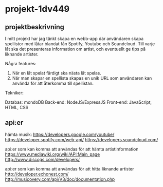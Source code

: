 # projekt-1dv449

## projektbeskrivning

I mitt projekt har jag tänkt skapa en webb-app där användaren skapa spellistor med låtar blandat fån Spotify, Youtube och Soundcloud. Till varje låt ska det presenteras information om artist, och eventuellt ge tips på liknande artister.

Några features:

1. När en låt spelat färdigt ska nästa låt spelas.
2. När man skapar en spellista skapas en unik URL som användaren kan använda för att återkomma till spellistan.

Tekniker:

Databas: mondoDB
Back-end: NodeJS/ExpressJS
Front-end: JavaScript, HTML, CSS

## api:er

hämta musik:
https://developers.google.com/youtube/
https://developer.spotify.com/web-api/
https://developers.soundcloud.com/

api:er som kan komma att användas för att hämta artistinformation
https://www.mediawiki.org/wiki/API:Main_page
http://www.discogs.com/developers/

api:er som kan komma att användas för att hitta liknande artister
http://developer.echonest.com/
http://musicovery.com/api/V3/doc/documentation.php

